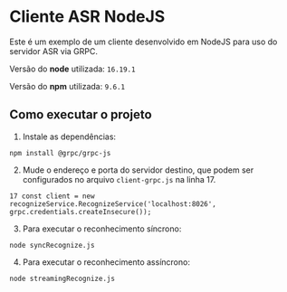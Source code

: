 # Cliente ASR NodeJS

Este é um exemplo de um cliente desenvolvido em NodeJS para uso do servidor ASR via GRPC.

Versão do **node** utilizada: `16.19.1`

Versão do **npm** utilizada: `9.6.1`

## Como executar o projeto

1) Instale as dependências:
```
npm install @grpc/grpc-js
```

2) Mude o endereço e porta do servidor destino, que podem ser configurados no arquivo `client-grpc.js` na linha 17.
```
17 const client = new recognizeService.RecognizeService('localhost:8026', grpc.credentials.createInsecure());
```

3) Para executar o reconhecimento síncrono:
```
node syncRecognize.js
```

4) Para executar o reconhecimento assíncrono:
```
node streamingRecognize.js
```